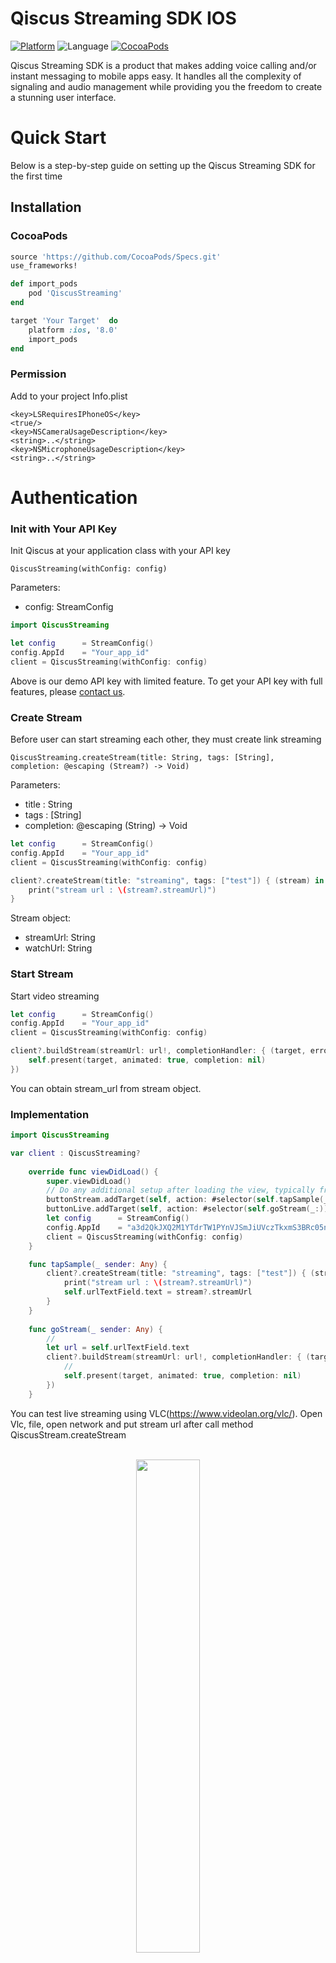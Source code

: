 # Qiscus Streaming SDK IOS

[![Platform](https://img.shields.io/cocoapods/p/QiscusStreaming.svg?style=flat)](http://cocoapods.org/pods/QiscusStreaming)
![Language](https://img.shields.io/badge/language-Swift%204.0-orange.svg)
[![CocoaPods](https://img.shields.io/cocoapods/v/QiscusStreaming.svg?style=flat)](http://cocoapods.org/pods/QiscusStreaming)

Qiscus Streaming SDK is a product that makes adding voice calling and/or instant messaging to mobile apps easy. It handles all the complexity of signaling and audio management while providing you the freedom to create a stunning user interface.

# Quick Start

Below is a step-by-step guide on setting up the Qiscus Streaming SDK for the first time

## Installation
### CocoaPods
```rb
source 'https://github.com/CocoaPods/Specs.git'
use_frameworks!

def import_pods
    pod 'QiscusStreaming'
end

target 'Your Target'  do
    platform :ios, '8.0'
    import_pods
end
````

### Permission

Add to your project Info.plist

```plist
<key>LSRequiresIPhoneOS</key>
<true/>
<key>NSCameraUsageDescription</key>
<string>..</string>
<key>NSMicrophoneUsageDescription</key>
<string>..</string>
```

# Authentication

### Init with Your API Key

Init Qiscus at your application class with your API key

`QiscusStreaming(withConfig: config)`

Parameters:
* config: StreamConfig

```swift
import QiscusStreaming

let config      = StreamConfig()
config.AppId    = "Your_app_id"
client = QiscusStreaming(withConfig: config)

```

Above is our demo API key with limited feature. To get your API key with full features, please [contact us](https://www.qiscus.com/contactus).

### Create Stream

Before user can start streaming each other, they must create link streaming

`QiscusStreaming.createStream(title: String, tags: [String], completion: @escaping (Stream?) -> Void)`

Parameters:
* title : String
* tags  : [String]
* completion: @escaping (String) -> Void

```swift
let config      = StreamConfig()
config.AppId    = "Your_app_id"
client = QiscusStreaming(withConfig: config)

client?.createStream(title: "streaming", tags: ["test"]) { (stream) in
    print("stream url : \(stream?.streamUrl)")
}
```

Stream object:
* streamUrl: String
* watchUrl: String

### Start Stream

Start video streaming

```swift
let config      = StreamConfig()
config.AppId    = "Your_app_id"
client = QiscusStreaming(withConfig: config)

client?.buildStream(streamUrl: url!, completionHandler: { (target, error) in
    self.present(target, animated: true, completion: nil)
})
```

You can obtain stream_url from stream object.

### Implementation

```swift
import QiscusStreaming

var client : QiscusStreaming?
    
    override func viewDidLoad() {
        super.viewDidLoad()
        // Do any additional setup after loading the view, typically from a nib.
        buttonStream.addTarget(self, action: #selector(self.tapSample(_:)), for: UIControlEvents.touchUpInside)
        buttonLive.addTarget(self, action: #selector(self.goStream(_:)), for: UIControlEvents.touchUpInside)
        let config      = StreamConfig()
        config.AppId    = "a3d2QkJXQ2M1YTdrTW1PYnVJSmJiUVczTkxmS3BRc05nYnRCOHRGUw=="
        client = QiscusStreaming(withConfig: config)
    }

    func tapSample(_ sender: Any) {
        client?.createStream(title: "streaming", tags: ["test"]) { (stream) in
            print("stream url : \(stream?.streamUrl)")
            self.urlTextField.text = stream?.streamUrl
        }
    }
    
    func goStream(_ sender: Any) {
        //
        let url = self.urlTextField.text
        client?.buildStream(streamUrl: url!, completionHandler: { (target, error) in
            //
            self.present(target, animated: true, completion: nil)
        })
    }
```

You can test live streaming using VLC(https://www.videolan.org/vlc/). 
Open Vlc, file, open network and put stream url after call method QiscusStream.createStream

<p align="center"><br/><img src="https://d1edrlpyc25xu0.cloudfront.net/kiwari-prod/image/upload/_ngkAgxn38/1507543773-Screen+Shot+2017-10-09+at+5.08.35+PM.png" width="45%" /><br/></p>

### Example

- [Basic example]
- [Qiscus Chat SDK integration]

